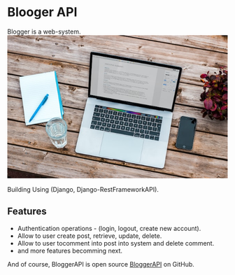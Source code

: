 # Blooger API



Blogger is a web-system.
![blogImage](static/redami_image.jpg?raw=true)

Building Using (Django, Django-RestFrameworkAPI).



## Features

- Authentication operations - (login, logout, create new account).
- Allow to user create post, retrieve, update, delete.
- Allow to user tocomment into post into system and delete comment.
- and more features becomming next.



And of course, BloggerAPI is open source  [BloggerAPI](https://github.com/mohammedashrafdagga/api_blog)  on GitHub.
